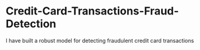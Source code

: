 # Credit-Card-Transactions-Fraud-Detection
I have built a robust model for detecting fraudulent credit card transactions
